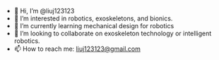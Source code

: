 - 👋 Hi, I’m @liuj123123
- 👀 I’m interested in robotics, exoskeletons, and bionics.
- 🌱 I’m currently learning  mechanical design for robotics
- 💞️ I’m looking to collaborate on exoskeleton technology or intelligent robotics.
- 📫 How to reach me: liuj123123@gmail.com

<!---
liuj123123/liuj123123 is a ✨ special ✨ repository because its `README.md` (this file) appears on your GitHub profile.
You can click the Preview link to take a look at your changes.
--->

